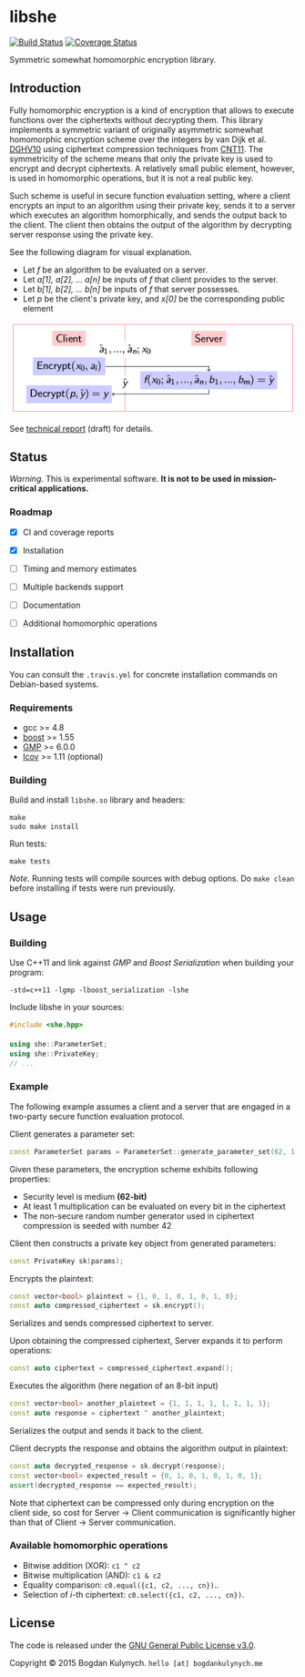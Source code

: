 # libshe

[![Build Status](https://travis-ci.org/bogdan-kulynych/libshe.svg?branch=master)](https://travis-ci.org/bogdan-kulynych/libshe) [![Coverage Status](https://coveralls.io/repos/bogdan-kulynych/libshe/badge.svg?branch=master)](https://coveralls.io/r/bogdan-kulynych/libshe?branch=master)

Symmetric somewhat homomorphic encryption library.


## Introduction

Fully homomorphic encryption is a kind of encryption that allows to execute functions over the ciphertexts without decrypting them. This library implements a symmetric variant of originally asymmetric somewhat homomorphic encryption scheme over the integers by van Dijk et al. [DGHV10][DGHV10] using ciphertext compression techniques from [CNT11][CNT11]. The symmetricity of the scheme means that only the private key is used to encrypt and decrypt ciphertexts. A relatively small public element, however, is used in homomorphic operations, but it is not a real public key.

Such scheme is useful in secure function evaluation setting, where a client encrypts an input to an algorithm using their private key, sends it to a server which executes an algorithm homorphically, and sends the output back to the client. The client then obtains the output of the algorithm by decrypting server response using the private key.

See the following diagram for visual explanation.

- Let _f_ be an algorithm to be evaluated on a server.
- Let _a[1], a[2], ... a[n]_ be inputs of _f_ that client provides to the server.
- Let _b[1], b[2], ... b[n]_ be inputs of _f_ that server possesses.
- Let _p_ be the client's private key, and _x[0]_ be the corresponding public element

![SFE](misc/sfe.png)

See [technical report][Kul15] (draft) for details.


## Status

_Warning_. This is experimental software. **It is not to be used in mission-critical applications.**

### Roadmap

- [x] CI and coverage reports
- [x] Installation
- [ ] Timing and memory estimates
- [ ] Multiple backends support
- [ ] Documentation
- [ ] Additional homomorphic operations


## Installation

You can consult the `.travis.yml` for concrete installation commands on Debian-based systems.

### Requirements

- gcc >= 4.8
- [boost](http://www.boost.org/) >= 1.55
- [GMP](https://gmplib.org/) >= 6.0.0
- [lcov](http://ltp.sourceforge.net/coverage/lcov/readme.php) >= 1.11 (optional)

### Building

Build and install `libshe.so` library and headers:

```
make
sudo make install
```

Run tests:

```
make tests
```

_Note_. Running tests will compile sources with debug options. Do `make clean` before installing if tests were run previously.


## Usage

### Building

Use C++11 and link against _GMP_ and _Boost Serialization_ when building your program:

```
-std=c++11 -lgmp -lboost_serialization -lshe
```

Include libshe in your sources:

```cpp
#include <she.hpp>

using she::ParameterSet;
using she::PrivateKey;
// ...
```

### Example

The following example assumes a client and a server that are engaged in a two-party secure function evaluation protocol.

Client generates a parameter set:

```cpp
const ParameterSet params = ParameterSet::generate_parameter_set(62, 1, 42);
```

Given these parameters, the encryption scheme exhibits following properties:

   - Security level is medium **(62-bit)**
   - At least 1 multiplication can be evaluated on every bit in the ciphertext
   - The non-secure random number generator used in ciphertext compression is seeded with number 42

Client then constructs a private key object from generated parameters:

```cpp
const PrivateKey sk(params);
```

Encrypts the plaintext:

```cpp
const vector<bool> plaintext = {1, 0, 1, 0, 1, 0, 1, 0};
const auto compressed_ciphertext = sk.encrypt();
```

Serializes and sends compressed ciphertext to server.

Upon obtaining the compressed ciphertext, Server expands it to perform operations:

```cpp
const auto ciphertext = compressed_ciphertext.expand();
```

Executes the algorithm (here negation of an 8-bit input)

```cpp
const vector<bool> another_plaintext = {1, 1, 1, 1, 1, 1, 1, 1};
const auto response = ciphertext ^ another_plaintext;
```

Serializes the output and sends it back to the client.

Client decrypts the response and obtains the algorithm output in plaintext:

```cpp
const auto decrypted_response = sk.decrypt(response);
const vector<bool> expected_result = {0, 1, 0, 1, 0, 1, 0, 1};
assert(decrypted_response == expected_result);
```

Note that ciphertext can be compressed only during encryption on the client side, so cost for Server → Client communication is significantly higher than that of Client → Server communication.

### Available homomorphic operations

- Bitwise addition (XOR): `c1 ^ c2`
- Bitwise multiplication (AND): `c1 & c2`
- Equality comparison: `c0.equal({c1, c2, ..., cn})`..
- Selection of _i_-th ciphertext: `c0.select({c1, c2, ..., cn})`.

## License

The code is released under the [GNU General Public License v3.0](https://www.gnu.org/licenses/gpl-3.0.html).

Copyright © 2015 Bogdan Kulynych. `hello [at] bogdankulynych.me`



[DGHV10]: http://eprint.iacr.org/2009/616.pdf
[CNT11]: http://eprint.iacr.org/2011/440.pdf
[Kul15]: http://bogdankulynych.me/papers/vdghv.pdf
